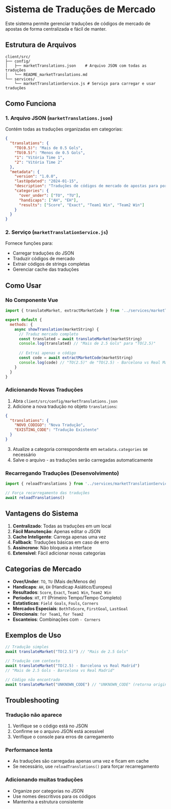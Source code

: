 # Sistema de Traduções de Mercado

Este sistema permite gerenciar traduções de códigos de mercado de apostas de forma centralizada e fácil de manter.

## Estrutura de Arquivos

```
client/src/
├── config/
│   ├── marketTranslations.json    # Arquivo JSON com todas as traduções
│   └── README_marketTranslations.md
└── services/
    └── marketTranslationService.js # Serviço para carregar e usar traduções
```

## Como Funciona

### 1. Arquivo JSON (`marketTranslations.json`)

Contém todas as traduções organizadas em categorias:

```json
{
  "translations": {
    "TO(0.5)": "Mais de 0.5 Gols",
    "TU(0.5)": "Menos de 0.5 Gols",
    "1": "Vitória Time 1",
    "2": "Vitória Time 2"
  },
  "metadata": {
    "version": "1.0.0",
    "lastUpdated": "2024-01-15",
    "description": "Traduções de códigos de mercado de apostas para português brasileiro",
    "categories": {
      "over_under": ["TO", "TU"],
      "handicaps": ["AH", "EH"],
      "results": ["Score", "Exact", "Team1 Win", "Team2 Win"]
    }
  }
}
```

### 2. Serviço (`marketTranslationService.js`)

Fornece funções para:
- Carregar traduções do JSON
- Traduzir códigos de mercado
- Extrair códigos de strings completas
- Gerenciar cache das traduções

## Como Usar

### No Componente Vue

```javascript
import { translateMarket, extractMarketCode } from '../services/marketTranslationService.js'

export default {
  methods: {
    async showTranslation(marketString) {
      // Traduz mercado completo
      const translated = await translateMarket(marketString)
      console.log(translated) // "Mais de 2.5 Gols" para "TO(2.5)"
      
      // Extrai apenas o código
      const code = await extractMarketCode(marketString)
      console.log(code) // "TO(2.5)" de "TO(2.5) - Barcelona vs Real Madrid"
    }
  }
}
```

### Adicionando Novas Traduções

1. Abra `client/src/config/marketTranslations.json`
2. Adicione a nova tradução no objeto `translations`:

```json
{
  "translations": {
    "NOVO_CODIGO": "Nova Tradução",
    "EXISTING_CODE": "Tradução Existente"
  }
}
```

3. Atualize a categoria correspondente em `metadata.categories` se necessário
4. Salve o arquivo - as traduções serão carregadas automaticamente

### Recarregando Traduções (Desenvolvimento)

```javascript
import { reloadTranslations } from '../services/marketTranslationService.js'

// Força recarregamento das traduções
await reloadTranslations()
```

## Vantagens do Sistema

1. **Centralizado**: Todas as traduções em um local
2. **Fácil Manutenção**: Apenas editar o JSON
3. **Cache Inteligente**: Carrega apenas uma vez
4. **Fallback**: Traduções básicas em caso de erro
5. **Assíncrono**: Não bloqueia a interface
6. **Extensível**: Fácil adicionar novas categorias

## Categorias de Mercado

- **Over/Under**: `TO`, `TU` (Mais de/Menos de)
- **Handicaps**: `AH`, `EH` (Handicap Asiático/Europeu)
- **Resultados**: `Score`, `Exact`, `Team1 Win`, `Team2 Win`
- **Períodos**: `HT`, `FT` (Primeiro Tempo/Tempo Completo)
- **Estatísticas**: `Field Goals`, `Fouls`, `Corners`
- **Mercados Especiais**: `BothToScore`, `FirstGoal`, `LastGoal`
- **Direcionais**: `for Team1`, `for Team2`
- **Escanteios**: Combinações com `- Corners`

## Exemplos de Uso

```javascript
// Tradução simples
await translateMarket("TO(2.5)") // "Mais de 2.5 Gols"

// Tradução com contexto
await translateMarket("TO(2.5) - Barcelona vs Real Madrid") 
// "Mais de 2.5 Gols - Barcelona vs Real Madrid"

// Código não encontrado
await translateMarket("UNKNOWN_CODE") // "UNKNOWN_CODE" (retorna original)
```

## Troubleshooting

### Tradução não aparece
1. Verifique se o código está no JSON
2. Confirme se o arquivo JSON está acessível
3. Verifique o console para erros de carregamento

### Performance lenta
- As traduções são carregadas apenas uma vez e ficam em cache
- Se necessário, use `reloadTranslations()` para forçar recarregamento

### Adicionando muitas traduções
- Organize por categorias no JSON
- Use nomes descritivos para os códigos
- Mantenha a estrutura consistente
